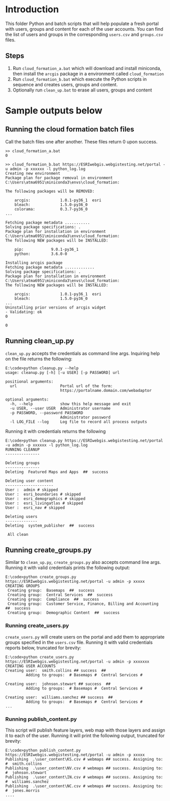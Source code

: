 # Introduction
This folder Python and batch scripts that will help populate a fresh portal
with users, groups and content for each of the user accounts. You can find the
list of users and groups in the corresponding `users.csv` and `groups.csv`
files.

## Steps
 1. Run `cloud_formation_a.bat` which will download and install miniconda,
 then install the `arcgis` package in a environment called `cloud_formation`
 1. Run `cloud_formation_b.bat` which execute the Python scripts in sequence
 and creates users, groups and content.
 2. Optionally run `clean_up.bat` to erase all users, groups and content

# Sample outputs below

## Running the cloud formation batch files
Call the batch files one after another. These files return 0 upon success.

```
>> cloud_formation_a.bat
0
```

```
>> cloud_formation_b.bat https://ESRIwebgis.webgistesting.net/portal -u admin -p xxxxxx -l python_log.log
Creating new environment
Package plan for package removal in environment C:\Users\atma6951\miniconda3\envs\cloud_formation:

The following packages will be REMOVED:

    arcgis:             1.0.1-py36_1  esri
    bleach:             1.5.0-py36_0
    colorama:           0.3.7-py36_0
...

Fetching package metadata ...........
Solving package specifications: .
Package plan for installation in environment C:\Users\atma6951\miniconda3\envs\cloud_formation:
The following NEW packages will be INSTALLED:

    pip:            9.0.1-py36_1
    python:         3.6.0-0

Installing arcgis package
Fetching package metadata .............
Solving package specifications: .
Package plan for installation in environment C:\Users\atma6951\miniconda3\envs\cloud_formation:
The following NEW packages will be INSTALLED:

    arcgis:             1.0.1-py36_1  esri
    bleach:             1.5.0-py36_0
...
Uninstalling prior versions of arcgis widget
- Validating: ok
0

0
```

## Running clean_up.py
`clean_up.py` accepts the credentials as command line args. Inquiring help
on the file returns the following:

```
E:\code>python cleanup.py --help
usage: cleanup.py [-h] [-u USER] [-p PASSWORD] url

positional arguments:
  url                   Portal url of the form:
                        https://portalname.domain.com/webadaptor

optional arguments:
  -h, --help            show this help message and exit
  -u USER, --user USER  Administrator username
  -p PASSWORD, --password PASSWORD
                        Administrator password
  -l LOG_FILE --log     Log file to record all process outputs
```

Running it with credentials returns the following
```
E:\code>python cleanup.py https://ESRIwebgis.webgistesting.net/portal -u admin -p xxxxxx -l python_log.log
RUNNING CLEANUP
---------------

Deleting groups
---------------
Deleting  Featured Maps and Apps  ##  success

Deleting user content
---------------------
User :  admin # skipped
User :  esri_boundaries # skipped
User :  esri_demographics # skipped
User :  esri_livingatlas # skipped
User :  esri_nav # skipped

Deleting users
--------------
Deleting  system_publisher  ##  success

 All clean

```

## Running create_groups.py
Similar to `clean_up.py`, `create_groups.py` also accepts command line args.
Running it with valid credentials prints the following output:

```
E:\code>python create_groups.py https://ESRIwebgis.webgistesting.net/portal -u admin -p xxxxx
CREATING GROUPS
 Creating group:  Basemaps  ##  success
 Creating group:  Central Services  ##  success
 Creating group:  Compliance  ##  success
 Creating group:  Customer Service, Finance, Billing and Accounting  ##  success
 Creating group:  Demographic Content  ##  success

```

### Running create_users.py
`create_users.py` will create users on the portal and add them to appropriate
groups specified in the `users.csv` file. Running it with valid credentials
reports below, truncated for brevity:

```
E:\code>python create_users.py https://ESRIwebgis.webgistesting.net/portal -u admin -p xxxxxxx
CREATING USER ACCOUNTS
Creating user:  smith.collins ## success  ##
         Adding to groups:  # Basemaps #  Central Services #

Creating user:  johnson.stewart ## success  ##
         Adding to groups:  # Basemaps #  Central Services #

Creating user:  williams.sanchez ## success  ##
         Adding to groups:  # Basemaps #  Central Services #
...
```

### Running publish_content.py
This script will publish feature layers, web map with those layers and
assign it to each of the user. Running it will print the following output,
truncated for brevity:

```
E:\code>python publish_content.py https://ESRIwebgis.webgistesting.net/portal -u admin -p xxxxx
Publishing  .\user_content\KS.csv # webmaps ## success. Assigning to:   #  smith.collins
Publishing  .\user_content\NV.csv # webmaps ## success. Assigning to:   #  johnson.stewart
Publishing  .\user_content\IN.csv # webmaps ## success. Assigning to:   #  williams.sanchez
Publishing  .\user_content\NC.csv # webmaps ## success. Assigning to:   #  jones.morris
....
```